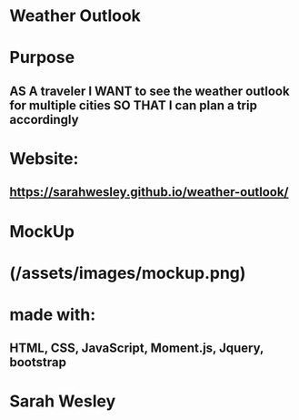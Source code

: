 # Weather Outlook

# Purpose
## AS A traveler I WANT to see the weather outlook for multiple cities SO THAT I can plan a trip accordingly

# Website:
## https://sarahwesley.github.io/weather-outlook/

# MockUp
# (/assets/images/mockup.png)

# made with:
## HTML, CSS, JavaScript, Moment.js, Jquery, bootstrap

# Sarah Wesley
